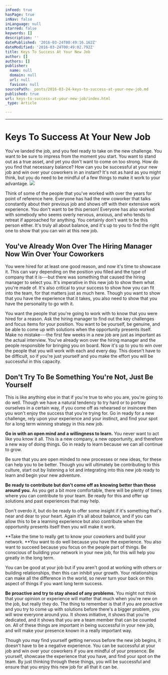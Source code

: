 ```yaml
---
inFeed: true
hasPage: true
inNav: false
inLanguage: null
starred: false
keywords: []
description: ''
datePublished: '2016-03-24T00:49:16.162Z'
dateModified: '2016-03-24T00:49:02.792Z'
title: Keys To Success At Your New Job
author: []
authors: []
publisher:
  name: null
  domain: null
  url: null
  favicon: null
sourcePath: _posts/2016-03-24-keys-to-success-at-your-new-job.md
published: true
url: keys-to-success-at-your-new-job/index.html
_type: Article

---
```

****

# Keys To Success At Your New Job

You've landed the job, and you feel ready to take on the new challenge. You want to be sure to impress from the moment you start. You want to stand out as a true asset, and yet you don't want to come on too strong. How do you find that necessary balance? How can you be successful at your new job and win over your coworkers in an instant? It's not as hard as you might think, but you do need to be mindful of a few things to make it work to your advantage.
![](https://the-grid-user-content.s3-us-west-2.amazonaws.com/57774097-6939-443f-870a-1d984b3409c9.jpg)

Think of some of the people that you've worked with over the years for point of reference here. Everyone has had the new coworker that talks constantly about their previous job and shows off with their extensive work experience. You don't want to be this person! Everyone has also worked with somebody who seems overly nervous, anxious, and who tends to retreat if approached for anything. You certainly don't want to be this person either. It's truly all about balance, and it's up to you to find the right one to show that you can win at this new job.

## You've Already Won Over The Hiring Manager Now Win Over Your Coworkers

You were hired for at least one good reason, and now it's time to showcase it. This can vary depending on the position you filled and the type of company that it is---but there was something that caused the hiring manager to select you. It's imperative in this new job to show them what you're made of. It's also critical to your success to show how you can fit into the team, for that matters just as much here. Though you want to show that you have the experience that it takes, you also need to show that you have the personality to go with it.

You want the people that you're going to work with to know that you were hired for a reason. Ask the hiring manager to find out the key challenges and focus items for your position.  You want to be yourself, be genuine, and be able to come up with solutions when the opportunity presents itself. Make no mistake---the first few weeks in a new job are just as important as the actual interview. You've already won over the hiring manager and the people responsible for bringing you on board. Now it's up to you to win over the people that you will work with each and every day. This doesn't have to be difficult, so if you're just yourself and you make the effort you will be successful in this capacity.

## Don't Try To Be Something You're Not, Just Be Yourself

This is like anything else in that if you're true to who you are, you're going to do well. Though we have a natural tendency to try hard or to portray ourselves in a certain way, if you come off as rehearsed or insincere then you won't enjoy the success that you're trying for. Go in ready for a new challenge, rely upon your experience and your instinct, and find your spot for a long term winning strategy in this new job.

**Go in with an open mind and a willingness to learn.** You never want to act like you know it all. This is a new company, a new opportunity, and therefore a new way of doing things. Go in ready to learn because we can all continue to grow.

Be sure that you are open minded to new processes or new ideas, for these can help you to be better. Though you will ultimately be contributing to this culture, start out by listening a lot and integrating into this new job ready to learn and begin your new adventure.

**Be ready to contribute but don't come off as knowing better than those around you.** As you get a bit more comfortable, there will be plenty of times where you can contribute to your team. Be ready for this and offer up solutions and past experiences that may help.

Don't overdo it, but do be ready to offer some insight if it's something that's near and dear to your heart. Again it's all about balance, and if you can allow this to be a learning experience but also contribute when the opportunity presents itself then you will make it work.

**Take the time to really get to know your coworkers and build your network. **You want to do well because you have the experience. You also want to succeed because you focus on the people part of things. Be conscious of building your network in your new job, for this will help you greatly in the long term.

You can be good at your job but if you aren't good at working with others or building relationships, then this can inhibit your growth. Your relationships can make all the difference in the world, so never turn your back on this aspect of things if you want long term success.

**Be proactive and try to stay ahead of any problems.** You might not think that your opinion or experience will matter that much when you're new on the job, but really they do. The thing to remember is that if you are proactive and you try to come up with solutions before there's a bigger problem, you will wow everyone around you. It shows initiative, it shows that you're dedicated, and it shows that you are a team member that can be counted on. All of these things are important in being successful in your new job, and will make your presence known in a really important way.

**[][0]**

Though you may find yourself getting nervous before the new job begins, it doesn't have to be a negative experience. You can be successful at your job and win over your coworkers if you are mindful of your presence. Be yourself, showcase the experience that you have, and find your spot on the team. By just thinking through these things, you will be successful and ensure that you enjoy this new job for all that it can be.

[0]: https://www.linkedin.com/pulse/20130429132233-658789-10-ways-to-be-sensationally-successful-at-your-new-job